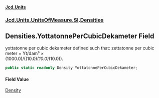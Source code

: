 #### [Jcd.Units](index.md 'index')
### [Jcd.Units.UnitsOfMeasure.SI](Jcd.Units.UnitsOfMeasure.SI.md 'Jcd.Units.UnitsOfMeasure.SI').[Densities](Densities.md 'Jcd.Units.UnitsOfMeasure.SI.Densities')

## Densities.YottatonnePerCubicDekameter Field

yottatonne per cubic dekameter defined such that: zettatonne per cubic meter = Yt/dam³ ×  
(1000.0)/((10.0)*(10.0)*(10.0)).

```csharp
public static readonly Density YottatonnePerCubicDekameter;
```

#### Field Value
[Density](Density.md 'Jcd.Units.UnitTypes.Density')